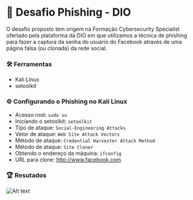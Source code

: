 # 🎯 Desafio Phishing - DIO

O desafio proposto tem origem na Formação Cybersecurity Specialist ofertado pela plataforma da DIO em que utilizamos a técnica de phishing para fazer a captura da senha do usuário do Facebook através de uma página falsa (ou clonada) da rede social.

### 🛠 Ferramentas

- Kali Linux
- setoolkit

### ⚙ Configurando o Phishing no Kali Linux

- Acesso root: ``` sudo su ```
- Iniciando o setoolkit: ``` setoolkit ```
- Tipo de ataque: ``` Social-Engineering Attacks ```
- Vetor de ataque: ``` Web Site Attack Vectors ```
- Método de ataque: ```Credential Harvester Attack Method ```
- Método de ataque: ``` Site Cloner ```
- Obtendo o endereço da máquina: ``` ifconfig ```
- URL para clone: http://www.facebook.com

### 🏆 Resutados

![Alt text](./passwd.png "Optional title")